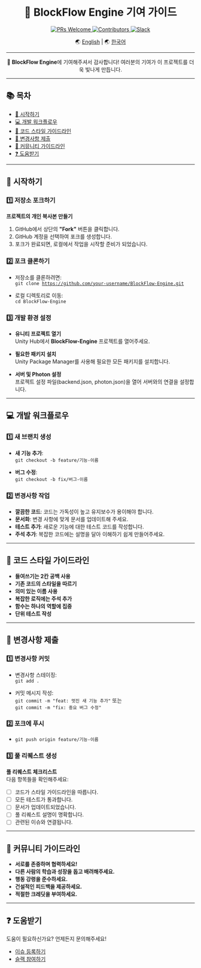 <div align="center">
  <!-- 배너 -->
  <h1>🔧 <strong>BlockFlow Engine</strong> 기여 가이드</h1>
  <p>
    <a href="http://makeapullrequest.com">
      <img src="https://img.shields.io/badge/PRs-welcome-brightgreen.svg?style=flat-square" alt="PRs Welcome"/>
    </a>
    <a href="https://github.com/BlockFlow/Engine/graphs/contributors">
      <img src="https://img.shields.io/github/contributors/BlockFlow/Engine.svg?style=flat-square" alt="Contributors"/>
    </a>
    <a href="https://join.slack.com/t/pulsewavestudios/shared_invite/zt-2v3951tau-yC3V494lZKfkN8x0MxZuvg">
      <img src="https://img.shields.io/badge/Join-Slack-blue.svg?style=flat-square&logo=slack" alt="Slack"/>
    </a>
  </p>
  <p>🌏 <a href="./CONTRIBUTING.en.md">English</a> | 🌏 <a href="#-시작하기">한국어</a></p>
</div>

<hr>

<p align="center">
  🎉 <strong>BlockFlow Engine</strong>에 기여해주셔서 감사합니다! 여러분의 기여가 이 프로젝트를 더욱 빛나게 만듭니다.
</p>

<hr>

## 📚 목차
<ul>
  <li><a href="#-시작하기">🚀 시작하기</a></li>
  <li><a href="#-개발-워크플로우">💻 개발 워크플로우</a></li>
  <li><a href="#-코드-스타일-가이드라인">📝 코드 스타일 가이드라인</a></li>
  <li><a href="#-변경사항-제출">📮 변경사항 제출</a></li>
  <li><a href="#-커뮤니티-가이드라인">🤝 커뮤니티 가이드라인</a></li>
  <li><a href="#-도움받기">❓ 도움받기</a></li>
</ul>

<hr>

## 🚀 시작하기

### 1️⃣ 저장소 포크하기
**프로젝트의 개인 복사본 만들기**

1. GitHub에서 상단의 **"Fork"** 버튼을 클릭합니다.
2. GitHub 계정을 선택하여 포크를 생성합니다.
3. 포크가 완료되면, 로컬에서 작업을 시작할 준비가 되었습니다.

### 2️⃣ 포크 클론하기

- 저장소를 클론하려면:  
  <code>git clone https://github.com/your-username/BlockFlow-Engine.git</code>
  
- 로컬 디렉토리로 이동:  
  <code>cd BlockFlow-Engine</code>

### 3️⃣ 개발 환경 설정

- **유니티 프로젝트 열기**  
  Unity Hub에서 **BlockFlow-Engine** 프로젝트를 열어주세요.
  
- **필요한 패키지 설치**  
  Unity Package Manager를 사용해 필요한 모든 패키지를 설치합니다.
  
- **서버 및 Photon 설정**  
  프로젝트 설정 파일(backend.json, photon.json)을 열어 서버와의 연결을 설정합니다.

<hr>

## 💻 개발 워크플로우

### 1️⃣ 새 브랜치 생성
- **새 기능 추가**:  
  <code>git checkout -b feature/기능-이름</code>
  
- **버그 수정**:  
  <code>git checkout -b fix/버그-이름</code>

### 2️⃣ 변경사항 작업
- **깔끔한 코드**: 코드는 가독성이 높고 유지보수가 용이해야 합니다.
- **문서화**: 변경 사항에 맞게 문서를 업데이트해 주세요.
- **테스트 추가**: 새로운 기능에 대한 테스트 코드를 작성합니다.
- **주석 추가**: 복잡한 코드에는 설명을 달아 이해하기 쉽게 만들어주세요.

<hr>

## 📝 코드 스타일 가이드라인

- **들여쓰기는 2칸 공백 사용**
- **기존 코드의 스타일을 따르기**
- **의미 있는 이름 사용**
- **복잡한 로직에는 주석 추가**
- **함수는 하나의 역할에 집중**
- **단위 테스트 작성**

<hr>

## 📮 변경사항 제출

### 1️⃣ 변경사항 커밋
- 변경사항 스테이징:  
  <code>git add .</code>
  
- 커밋 메시지 작성:  
  <code>git commit -m "feat: 멋진 새 기능 추가"</code> 또는  
  <code>git commit -m "fix: 중요 버그 수정"</code>

### 2️⃣ 포크에 푸시
- <code>git push origin feature/기능-이름</code>

### 3️⃣ 풀 리퀘스트 생성

**풀 리퀘스트 체크리스트**  
다음 항목들을 확인해주세요:

- [ ] 코드가 스타일 가이드라인을 따릅니다.
- [ ] 모든 테스트가 통과합니다.
- [ ] 문서가 업데이트되었습니다.
- [ ] 풀 리퀘스트 설명이 명확합니다.
- [ ] 관련된 이슈와 연결됩니다.

<hr>

## 🤝 커뮤니티 가이드라인

- **서로를 존중하며 협력하세요!**
- **다른 사람의 학습과 성장을 돕고 배려해주세요.**
- **행동 강령을 준수하세요.**
- **건설적인 피드백을 제공하세요.**
- **적절한 크레딧을 부여하세요.**

<hr>

## ❓ 도움받기

도움이 필요하신가요? 언제든지 문의해주세요!

- [이슈 등록하기](https://github.com/BlockFlow/Engine/issues/new)
- [슬랙 참여하기](https://join.slack.com/t/pulsewavestudios/shared_invite/zt-2v3951tau-yC3V494lZKfkN8x0MxZuvg)
